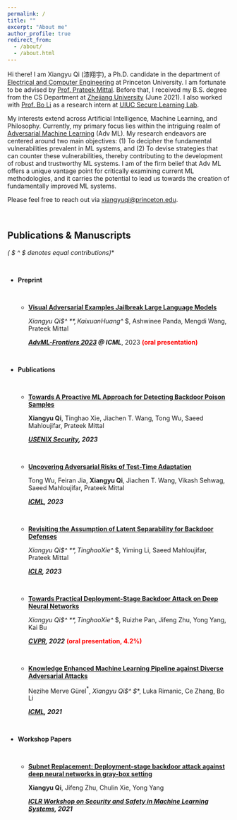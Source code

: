 ```yaml
---
permalink: /
title: ""
excerpt: "About me"
author_profile: true
redirect_from: 
  - /about/
  - /about.html
---
```






Hi there! I am Xiangyu Qi (漆翔宇), a Ph.D. candidate in the department of [Electrical and Computer Engineering](https://ece.princeton.edu) at Princeton University. I am fortunate to be advised by [Prof. Prateek Mittal](https://www.princeton.edu/~pmittal/index.html). Before that, I received my B.S. degree from the CS Department at [Zhejiang University](http://www.zju.edu.cn/english/) (June 2021). I also worked with [Prof. Bo Li](https://aisecure.github.io/) as a research intern at [UIUC Secure Learning Lab](https://aisecure.github.io).

My interests extend across Artificial Intelligence, Machine Learning, and Philosophy. Currently, my primary focus lies within the intriguing realm of [Adversarial Machine Learning](https://en.wikipedia.org/wiki/Adversarial_machine_learning) (Adv ML). My research endeavors are centered around two main objectives: (1) To decipher the fundamental vulnerabilities prevalent in ML systems, and (2) To devise strategies that can counter these vulnerabilities, thereby contributing to the development of robust and trustworthy ML systems. I am of the firm belief that Adv ML offers a unique vantage point for critically examining current ML methodologies, and it carries the potential to lead us towards the creation of fundamentally improved ML systems.

Please feel free to reach out via [xiangyuqi@princeton.edu]().

<br>



## Publications & Manuscripts

**( $ ^* $ denotes equal contributions)**

<br>

* **Preprint**

  <br>

  * **[Visual Adversarial Examples Jailbreak Large Language Models](https://arxiv.org/abs/2306.13213)**

    **Xiangyu Qi$^* $**, Kaixuan Huang$^* $, Ashwinee Panda, Mengdi Wang, Prateek Mittal

    ***[AdvML-Frontiers 2023](https://advml-frontier.github.io/) @ ICML***, 2023 <font color="red"> **(oral presentation)** </font>

<br>

* **Publications**

  <br>

  * **[Towards A Proactive ML Approach for Detecting Backdoor Poison Samples](https://arxiv.org/abs/2205.13616)**

    **Xiangyu Qi**, Tinghao Xie, Jiachen T. Wang, Tong Wu, Saeed Mahloujifar, Prateek Mittal

    ***[USENIX Security](https://www.usenix.org/conference/usenixsecurity23), 2023***

    <br>

  * **[Uncovering Adversarial Risks of Test-Time Adaptation](https://arxiv.org/abs/2301.12576)**

    Tong Wu, Feiran Jia, **Xiangyu Qi**, Jiachen T. Wang, Vikash Sehwag, Saeed Mahloujifar, Prateek Mittal

    ***[ICML](https://icml.cc/Conferences/2023/Dates), 2023***

    <br>

  * **[Revisiting the Assumption of Latent Separability for Backdoor Defenses](https://openreview.net/forum?id=_wSHsgrVali)**

    **Xiangyu Qi$^* $**, Tinghao Xie$^* $, Yiming Li, Saeed Mahloujifar, Prateek Mittal

    ***[ICLR](https://iclr.cc/Conferences/2023), 2023***

    <br>

  * **[Towards Practical Deployment-Stage Backdoor Attack on Deep Neural Networks](https://arxiv.org/abs/2111.12965)**

    **Xiangyu Qi$^* $**, Tinghao Xie$^* $, Ruizhe Pan, Jifeng Zhu, Yong Yang, Kai Bu

    ***[CVPR](https://cvpr2022.thecvf.com/), 2022***  <font color="red"> **(oral presentation, 4.2%)** </font>

    <br>

  * **[Knowledge Enhanced Machine Learning Pipeline against Diverse Adversarial Attacks](https://arxiv.org/abs/2106.06235)**

    Nezihe Merve Gürel$^*$, **Xiangyu Qi$^* $**, Luka Rimanic, Ce Zhang, Bo Li

    ***[ICML](https://icml.cc/Conferences/2021), 2021***

<br>

* **Workshop Papers**

  <br>

  * **[Subnet Replacement: Deployment-stage backdoor attack against deep neural networks in gray-box setting](https://arxiv.org/abs/2107.07240)**

    **Xiangyu Qi**, Jifeng Zhu, Chulin Xie, Yong Yang

    ***[ICLR Workshop on Security and Safety in Machine Learning Systems](https://aisecure-workshop.github.io/aml-iclr2021/), 2021***
